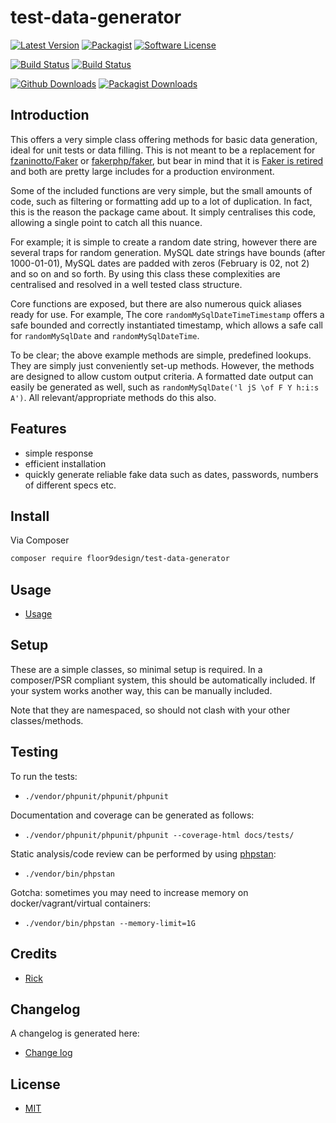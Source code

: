 # test-data-generator

[![Latest Version](https://img.shields.io/github/v/release/floor9design-ltd/test-data-generator?include_prereleases&style=plastic)](https://github.com/floor9design-ltd/test-data-generator/releases)
[![Packagist](https://img.shields.io/packagist/v/floor9design/test-data-generator?style=plastic)](https://packagist.org/packages/floor9design/test-data-generator)
[![Software License](https://img.shields.io/badge/license-MIT-brightgreen.svg?style=plastic)](LICENCE.md)

[![Build Status](https://img.shields.io/travis/floor9design-ltd/test-data-generator?style=plastic)](https://travis-ci.com/github/floor9design-ltd/test-data-generator)
[![Build Status](https://img.shields.io/codecov/c/github/floor9design-ltd/test-data-generator?style=plastic)](https://codecov.io/gh/floor9design-ltd/test-data-generator)

[![Github Downloads](https://img.shields.io/github/downloads/floor9design-ltd/test-data-generator/total?style=plastic)](https://github.com/floor9design-ltd/test-data-generator)
[![Packagist Downloads](https://img.shields.io/packagist/dt/floor9design/test-data-generator?style=plastic)](https://packagist.org/packages/floor9design/test-data-generator)


## Introduction

This offers a very simple class offering methods for basic data generation, ideal for unit tests or data filling.
This is not meant to be a replacement for [fzaninotto/Faker](https://github.com/fzaninotto/Faker) or 
[fakerphp/faker](https://github.com/FakerPHP/Faker), but bear in 
mind that it is [Faker is retired](https://marmelab.com/blog/2020/10/21/sunsetting-faker.html) and both are pretty
large includes for a production environment.

Some of the included functions are very simple, but the small amounts of code, such as filtering or formatting add up 
to a lot of duplication. In fact, this is the reason the package came about. It simply centralises this code, allowing
a single point to catch all this nuance. 

For example; it is simple to create a random date string, however there are several traps for random generation. MySQL 
date strings have bounds (after 1000-01-01), MySQL dates are padded with zeros (February is 02, not 2) and so on and so 
forth. By using this class these complexities are centralised and resolved in a well tested class structure.

Core functions are exposed, but there are also numerous quick aliases ready for use. For example, 
The core `randomMySqlDateTimeTimestamp` offers a safe bounded and correctly instantiated timestamp, which allows a safe 
call for `randomMySqlDate` and `randomMySqlDateTime`. 

To be clear; the above example methods are simple, predefined lookups. They are simply just conveniently set-up 
methods. However, the methods are designed to allow custom output criteria. A formatted date output can easily be 
generated as well, such as `randomMySqlDate('l jS \of F Y h:i:s A')`. All relevant/appropriate methods do this also.

## Features

* simple response
* efficient installation
* quickly generate reliable fake data such as dates, passwords, numbers of different specs etc. 

## Install

Via Composer

``` bash
composer require floor9design/test-data-generator
```

## Usage

* [Usage](docs/project/usage.md)

## Setup

These are a simple classes, so minimal setup is required. In a composer/PSR compliant system, this should be
automatically included. If your system works another way, this can be manually included.

Note that they are namespaced, so should not clash with your other classes/methods.

## Testing

To run the tests: 

* `./vendor/phpunit/phpunit/phpunit`

Documentation and coverage can be generated as follows:

* `./vendor/phpunit/phpunit/phpunit --coverage-html docs/tests/`

Static analysis/code review can be performed by using [phpstan](https://phpstan.org/):

* `./vendor/bin/phpstan`

Gotcha: sometimes you may need to increase memory on docker/vagrant/virtual containers:

* `./vendor/bin/phpstan --memory-limit=1G`

## Credits

- [Rick](https://github.com/elb98rm)

## Changelog

A changelog is generated here:

* [Change log](CHANGELOG.md)

## License

* [MIT](LICENCE.md)
